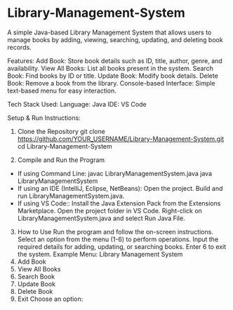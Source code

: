 # Library-Management-System

A simple Java-based Library Management System that allows users to manage books by adding, viewing, searching, updating, and deleting book records.

Features:
Add Book: Store book details such as ID, title, author, genre, and availability.
View All Books: List all books present in the system.
Search Book: Find books by ID or title.
Update Book: Modify book details.
Delete Book: Remove a book from the library.
Console-based Interface: Simple text-based menu for easy interaction.

Tech Stack Used:
Language: Java
IDE: VS Code

Setup & Run Instructions:
1. Clone the Repository
   git clone https://github.com/YOUR_USERNAME/Library-Management-System.git
   cd Library-Management-System
   
3. Compile and Run the Program
- If using Command Line:
  javac LibraryManagementSystem.java
  java LibraryManagementSystem
- If using an IDE (IntelliJ, Eclipse, NetBeans):
  Open the project.
  Build and run LibraryManagementSystem.java.
- If using VS Code::
  Install the Java Extension Pack from the Extensions Marketplace.
  Open the project folder in VS Code.
  Right-click on LibraryManagementSystem.java and select Run Java File.
  
3. How to Use
  Run the program and follow the on-screen instructions.
  Select an option from the menu (1-6) to perform operations.
  Input the required details for adding, updating, or searching books.
  Enter 6 to exit the system.
  Example Menu:
  Library Management System
1. Add Book
2. View All Books
3. Search Book
4. Update Book
5. Delete Book
6. Exit
Choose an option:
